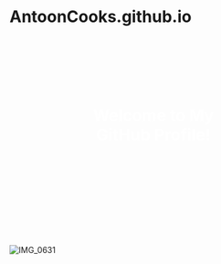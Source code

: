 # AntoonCooks.github.io
<div style="background-image: url('IMG_0631'); background-size: cover; height: 30px;">
  <h1 align="center" style="padding: 100px; color: white;">Welcome to My GitHub Profile!</h1>
</div>
<div style="background-image: url('Screenshot_22-1-2025_174224_www bing com'); background-size: cover; height: 300px;">
  
</div>




![IMG_0631](https://github.com/user-attachments/assets/545b5fec-9916-4bd3-9349-2462b7d58b68)




